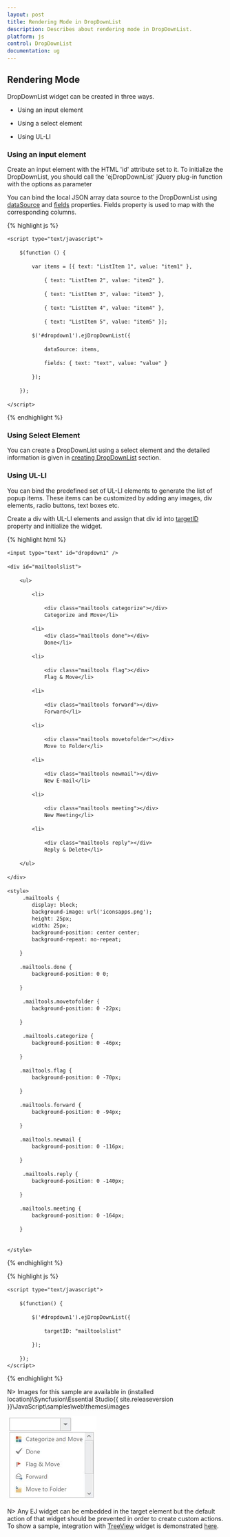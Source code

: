 ```yaml
---
layout: post
title: Rendering Mode in DropDownList
description: Describes about rendering mode in DropDownList.
platform: js
control: DropDownList
documentation: ug
---
```


## Rendering Mode

DropDownList widget can be created in three ways.
*  Using an input element 

*  Using a select element 

*  Using UL-LI 

### Using an input element


Create an input element with the HTML 'id' attribute set to it. To initialize the DropDownList, you should call the 'ejDropDownList' jQuery plug-in function with the options as parameter

You can bind the local JSON array data source to the DropDownList using [dataSource](#_Data_Binding) and [fields](#_Fields) properties. Fields property is used to map with the corresponding columns.

{% highlight js %}

	<script type="text/javascript">
	
		$(function () {

			var items = [{ text: "ListItem 1", value: "item1" },
			
				{ text: "ListItem 2", value: "item2" },
			
				{ text: "ListItem 3", value: "item3" },
			
				{ text: "ListItem 4", value: "item4" },
			
				{ text: "ListItem 5", value: "item5" }];
			
			$('#dropdown1').ejDropDownList({
			
				dataSource: items,
			
				fields: { text: "text", value: "value" }
			
			});
		
		});
	
	</script>

{% endhighlight %}

### Using Select Element

You can create a DropDownList using a select element and the detailed information is given in [creating DropDownList](#_Creating_DropDownList) section.

### Using UL-LI

You can bind the predefined set of UL-LI elements to generate the list of popup items. These items can be customized by adding any images, div elements, radio buttons, text boxes etc.

Create a div with UL-LI elements and assign that div id into [targetID](http://helpjs.syncfusion.com/js/api/ejdropdownlist#members:targetid ) property and initialize the widget.

{% highlight html %}

	<input type="text" id="dropdown1" />

	<div id="mailtoolslist">

    	<ul>

        	<li>

            	<div class="mailtools categorize"></div>
            	Categorize and Move</li>
        
        	<li>
            	<div class="mailtools done"></div>
            	Done</li>
        
        	<li>
            
            	<div class="mailtools flag"></div>
            	Flag & Move</li>
        
        	<li>
            
	            <div class="mailtools forward"></div>
    	        Forward</li>
        
	        <li>
            
	            <div class="mailtools movetofolder"></div>
	            Move to Folder</li>
        
	        <li>
            
	            <div class="mailtools newmail"></div>
	            New E-mail</li>
        
	        <li>
            
	            <div class="mailtools meeting"></div>
	            New Meeting</li>
        
	        <li>
            
	            <div class="mailtools reply"></div>
	            Reply & Delete</li>
        
    	</ul>
    
	</div>

	<style>
    	 .mailtools {
        	display: block;
        	background-image: url('iconsapps.png');
        	height: 25px;
        	width: 25px;
        	background-position: center center;
        	background-repeat: no-repeat;
        
    	}
    
     	.mailtools.done {
	        background-position: 0 0;
        
	    }
    
	     .mailtools.movetofolder {
    	    background-position: 0 -22px;
        
	    }
    
	     .mailtools.categorize {
	        background-position: 0 -46px;
        
	    }
    
	    .mailtools.flag {
    	    background-position: 0 -70px;
        
    	}
    
     	.mailtools.forward {
        	background-position: 0 -94px;
        
    	}
    
     	.mailtools.newmail {
        	background-position: 0 -116px;
        
	    }
    
    	 .mailtools.reply {
        	background-position: 0 -140px;
        
    	}
    
     	.mailtools.meeting {
        	background-position: 0 -164px;
        
    	}
    
    
	</style>

{% endhighlight %}

{% highlight js %}

	<script type="text/javascript">
	
    	$(function() {
		
        	$('#dropdown1').ejDropDownList({
			
            	targetID: "mailtoolslist"
				
        	});
			
    	});
	</script>

{% endhighlight %}


N> Images for this sample are available in (installed location)\Syncfusion\Essential Studio\{{ site.releaseversion }}\JavaScript\samples\web\themes\images<br/>
	
	
![](RenderingMode_images/RenderingMode_img1.jpeg)

N> Any EJ widget can be embedded in the target element but the default action of that widget should be prevented in order to create custom actions. To show a sample, integration with [TreeView](http://helpjs.syncfusion.com/js/api/ejtreeview) widget is demonstrated [here](http://jsplayground.syncfusion.com/Sync_t4ife2xh).
